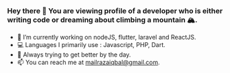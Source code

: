 ### Hey there 👋 You are viewing profile of a developer who is either writing code or dreaming about climbing a mountain 🏔️.

  - 🔭 I’m currently working on nodeJS, flutter, laravel and ReactJS.
  - 💻 Languages I primarily use : Javascript, PHP, Dart. 
  - 🌱 Always trying to get better by the day.
  - 📫 You can reach me at mailrazaiqbal@gmail.com.

<!--
**razaIqbal07/razaIqbal07** is a ✨ _special_ ✨ repository because its `README.md` (this file) appears on your GitHub profile.

Here are some ideas to get you started:

- 🔭 I’m currently working on ...
- 🌱 I’m currently learning ...
- 👯 I’m looking to collaborate on ...
- 🤔 I’m looking for help with ...
- 💬 Ask me about ...
- 📫 How to reach me: ...
- 😄 Pronouns: ...
- ⚡ Fun fact: ...
-->
